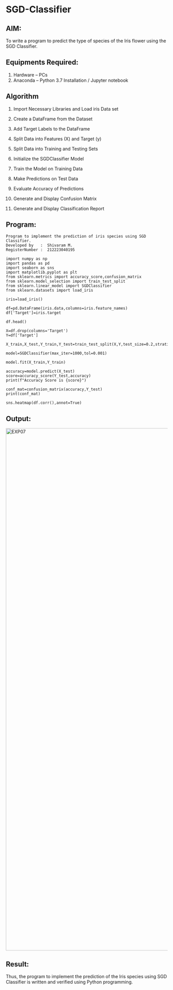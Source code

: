 # SGD-Classifier
## AIM:
To write a program to predict the type of species of the Iris flower using the SGD Classifier.

## Equipments Required:
1. Hardware – PCs
2. Anaconda – Python 3.7 Installation / Jupyter notebook

## Algorithm
1. Import Necessary Libraries and Load iris Data set

2. Create a DataFrame from the Dataset

3. Add Target Labels to the DataFrame

4. Split Data into Features (X) and Target (y)

5. Split Data into Training and Testing Sets

6. Initialize the SGDClassifier Model

7. Train the Model on Training Data

8. Make Predictions on Test Data

9. Evaluate Accuracy of Predictions

10. Generate and Display Confusion Matrix

11. Generate and Display Classification Report

## Program:
```
Program to implement the prediction of iris species using SGD Classifier.
Developed by   :  Shivaram M.
RegisterNumber :  212223040195
```

```
import numpy as np
import pandas as pd
import seaborn as sns
import matplotlib.pyplot as plt
from sklearn.metrics import accuracy_score,confusion_matrix
from sklearn.model_selection import train_test_split
from sklearn.linear_model import SGDClassifier
from sklearn.datasets import load_iris

iris=load_iris()

df=pd.DataFrame(iris.data,columns=iris.feature_names)
df['Target']=iris.target

df.head()

X=df.drop(columns='Target')
Y=df['Target']

X_train,X_test,Y_train,Y_test=train_test_split(X,Y,test_size=0.2,stratify=Y,random_state=1)

model=SGDClassifier(max_iter=1000,tol=0.001)

model.fit(X_train,Y_train)

accuracy=model.predict(X_test)
score=accuracy_score(Y_test,accuracy)
print(f"Accuracy Score is {score}")

conf_mat=confusion_matrix(accuracy,Y_test)
print(conf_mat)

sns.heatmap(df.corr(),annot=True)

```

## Output:

<img width="1625" alt="EXP07" src="https://github.com/user-attachments/assets/22395850-951f-4b4f-9a6e-4416168bcf03" />


## Result:
Thus, the program to implement the prediction of the Iris species using SGD Classifier is written and verified using Python programming.
